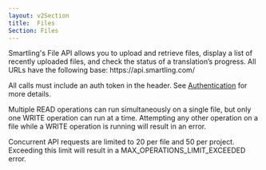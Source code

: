 ```yaml
---
layout: v2Section
title:  Files
Section: Files
---
```


<section>
<p>Smartling's File API allows you to upload and retrieve files, display a list of recently uploaded files, and check the status of a translation’s progress. All URLs have the following base: https://api.smartling.com/</p>

<p>All calls must include an auth token in the header. See <a href="/pages/API/v2/Authentication/">Authentication</a> for more details.</p>

<p>Multiple READ operations can run simultaneously on a single file, but only one WRITE operation can run at a time. Attempting any other operation on a file while a WRITE operation is running will result in an error.</p>

<p>Concurrent API requests are limited to 20 per file and 50 per project. Exceeding this limit will result in a MAX_OPERATIONS_LIMIT_EXCEEDED error.</p>
</section>